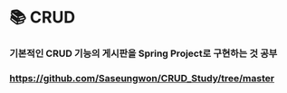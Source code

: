 # 📚 CRUD
### 기본적인 CRUD 기능의 게시판을 Spring Project로 구현하는 것 공부
### https://github.com/Saseungwon/CRUD_Study/tree/master
